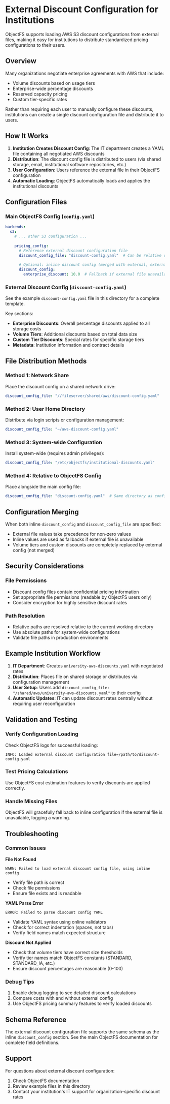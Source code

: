 # External Discount Configuration for Institutions

ObjectFS supports loading AWS S3 discount configurations from external files, making it easy for institutions to distribute standardized pricing configurations to their users.

## Overview

Many organizations negotiate enterprise agreements with AWS that include:
- Volume discounts based on usage tiers
- Enterprise-wide percentage discounts
- Reserved capacity pricing
- Custom tier-specific rates

Rather than requiring each user to manually configure these discounts, institutions can create a single discount configuration file and distribute it to users.

## How It Works

1. **Institution Creates Discount Config**: The IT department creates a YAML file containing all negotiated AWS discounts
2. **Distribution**: The discount config file is distributed to users (via shared storage, email, institutional software repositories, etc.)
3. **User Configuration**: Users reference the external file in their ObjectFS configuration
4. **Automatic Loading**: ObjectFS automatically loads and applies the institutional discounts

## Configuration Files

### Main ObjectFS Config (`config.yaml`)

```yaml
backends:
  s3:
    # ... other S3 configuration ...
    
    pricing_config:
      # Reference external discount configuration file
      discount_config_file: "discount-config.yaml"  # Can be relative or absolute path
      
      # Optional: inline discount config (merged with external, external takes precedence)
      discount_config:
        enterprise_discount: 10.0  # Fallback if external file unavailable
```

### External Discount Config (`discount-config.yaml`)

See the example `discount-config.yaml` file in this directory for a complete template.

Key sections:
- **Enterprise Discounts**: Overall percentage discounts applied to all storage costs
- **Volume Tiers**: Additional discounts based on total data size
- **Custom Tier Discounts**: Special rates for specific storage tiers
- **Metadata**: Institution information and contract details

## File Distribution Methods

### Method 1: Network Share
Place the discount config on a shared network drive:
```yaml
discount_config_file: "//fileserver/shared/aws/discount-config.yaml"
```

### Method 2: User Home Directory
Distribute via login scripts or configuration management:
```yaml
discount_config_file: "~/aws-discount-config.yaml"
```

### Method 3: System-wide Configuration
Install system-wide (requires admin privileges):
```yaml
discount_config_file: "/etc/objectfs/institutional-discounts.yaml"
```

### Method 4: Relative to ObjectFS Config
Place alongside the main config file:
```yaml
discount_config_file: "discount-config.yaml"  # Same directory as config.yaml
```

## Configuration Merging

When both inline `discount_config` and `discount_config_file` are specified:
- External file values take precedence for non-zero values
- Inline values are used as fallbacks if external file is unavailable
- Volume tiers and custom discounts are completely replaced by external config (not merged)

## Security Considerations

### File Permissions
- Discount config files contain confidential pricing information
- Set appropriate file permissions (readable by ObjectFS users only)
- Consider encryption for highly sensitive discount rates

### Path Resolution
- Relative paths are resolved relative to the current working directory
- Use absolute paths for system-wide configurations
- Validate file paths in production environments

## Example Institution Workflow

1. **IT Department**: Creates `university-aws-discounts.yaml` with negotiated rates
2. **Distribution**: Places file on shared storage or distributes via configuration management
3. **User Setup**: Users add `discount_config_file: "/shared/aws/university-aws-discounts.yaml"` to their config
4. **Automatic Updates**: IT can update discount rates centrally without requiring user reconfiguration

## Validation and Testing

### Verify Configuration Loading
Check ObjectFS logs for successful loading:
```
INFO: Loaded external discount configuration file=/path/to/discount-config.yaml
```

### Test Pricing Calculations
Use ObjectFS cost estimation features to verify discounts are applied correctly.

### Handle Missing Files
ObjectFS will gracefully fall back to inline configuration if the external file is unavailable, logging a warning.

## Troubleshooting

### Common Issues

**File Not Found**
```
WARN: Failed to load external discount config file, using inline config
```
- Verify file path is correct
- Check file permissions
- Ensure file exists and is readable

**YAML Parse Error**
```
ERROR: Failed to parse discount config YAML
```
- Validate YAML syntax using online validators
- Check for correct indentation (spaces, not tabs)
- Verify field names match expected structure

**Discount Not Applied**
- Check that volume tiers have correct size thresholds
- Verify tier names match ObjectFS constants (STANDARD, STANDARD_IA, etc.)
- Ensure discount percentages are reasonable (0-100)

### Debug Tips

1. Enable debug logging to see detailed discount calculations
2. Compare costs with and without external config
3. Use ObjectFS pricing summary features to verify loaded discounts

## Schema Reference

The external discount configuration file supports the same schema as the inline `discount_config` section. See the main ObjectFS documentation for complete field definitions.

## Support

For questions about external discount configuration:
1. Check ObjectFS documentation
2. Review example files in this directory
3. Contact your institution's IT support for organization-specific discount rates